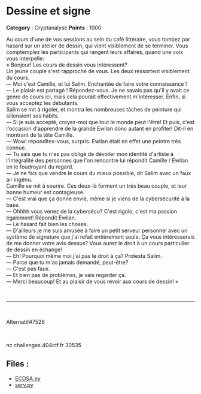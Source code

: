 # Dessine et signe

**Category** : Cryptanalyse
**Points** : 1000

Au cours d'une de vos sessions au sein du café littéraire, vous tombez par hasard sur un atelier de dessin, qui vient visiblement de se terminer. Vous comptemplez les participants qui rangent leurs affaires, quand une voix vous interpelle:  
« Bonjour! Les cours de dessin vous intéressent?  
Un jeune couple s'est rapproché de vous. Les deux ressortent visiblement du cours.  
— Moi c'est Camille, et lui Salim. Enchantée de faire votre connaissance !  
— Le plaisir est partagé ! Répondez-vous. Je ne savais pas qu'il y avait ce genre de cours ici, mais cela pourait effectivement m'intéresser. Enfin, si vous acceptez les débutants.   
Salim se mit à rigoler, et montra les nombreuses tâches de peinture qui sillonaient ses habits.  
— Si je suis accepté, croyez-moi que tout le monde peut l'être! Et puis, c'est l'occasion d'apprendre de la grande Ewilan donc autant en profiter! Dit-il en montrant de la tête Camille.  
— Wow! répondîtes-vous, surpris. Ewilan était en effet une peintre très connue.  
— Tu sais que tu n'es pas obligé de dévoiler mon identité d'artiste à l'intégralité des personnes que l'on rencontre lui répondit Camille / Ewilan en le foudroyant du regard.  
— Je ne fais que vendre le cours du mieux possible, dit Salim avec un faux air ingénu.  
Camille se mit à sourire. Ces deux-là forment un très beau couple, et leur bonne humeur est contagieuse.  
— C'est vrai que ça donne envie, même si je viens de la cybersécurité à la base.  
— Ohhhh vous venez de la cybersécu? C'est rigolo, c'est ma passion également! Répondit Ewilan.  
— Le hasard fait bien les choses.  
— D'ailleurs je me suis amusée à faire un petit serveur personnel avec un système de signature que j'ai refait entièrement seule. Ça vous intéresserais de me donner votre avis dessus? Vous aurez le droit à un cours particulier de dessin en échange!  
— Eh! Pourquoi même moi j'ai pas le droit à ça? Protesta Salim.  
— Parce que tu m'as jamais demandé, peut-être?  
— C'est pas faux.  
— Et bien pas de problèmes, je vais regarder ça.  
— Merci beaucoup! Et au plaisir de vous revoir aux cours de dessin! »
<p class="space">&nbsp;</p>

***
<p class="space">&nbsp;</p>


<div class="author">Alternatif#7526</div>
<p class="space">&nbsp;</p>


nc challenges.404ctf.fr 30535

## Files : 
 - [ECDSA.py](./ECDSA.py)
 - [serv.py](./serv.py)



